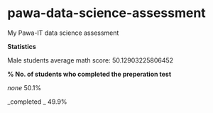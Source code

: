 # pawa-data-science-assessment
My Pawa-IT  data science assessment

**Statistics**

Male students average math score: 50.12903225806452

**% No. of students who completed the preperation test**

_none_         50.1%

_completed _   49.9%
